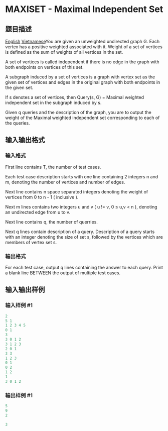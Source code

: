 # MAXISET - Maximal Independent Set

## 题目描述

[English](/problems/MAXISET/en/) [Vietnamese](/problems/MAXISET/vn/)You are given an unweighted undirected graph G. Each vertex has a positive weighted associated with it. Weight of a set of vertices is defined as the sum of weights of all vertices in the set.

A set of vertices is called independent if there is no edge in the graph with both endpoints on vertices of this set.

A subgraph induced by a set of vertices is a graph with vertex set as the given set of vertices and edges in the original graph with both endpoints in the given set.

If s denotes a set of vertices, then Query(s, G) = Maximal weighted independent set in the subgraph induced by s.

Given q queries and the description of the graph, you are to output the weight of the Maximal weighted independent set corresponding to each of the queries.

## 输入输出格式

### 输入格式

First line contains T, the number of test cases.

Each test case description starts with one line containing 2 integers n and m, denoting the number of vertices and number of edges.

Next line contains n space separated integers denoting the weight of vertices from 0 to n - 1 ( inclusive ).

Next m lines contains two integers u and v ( u != v, 0 ≤ u,v < n ), denoting an undirected edge from u to v.

Next line contains q, the number of querries.

Next q lines contain description of a query. Description of a query starts with an integer denoting the size of set s, followed by the vertices which are members of vertex set s.

### 输出格式

For each test case, output q lines containing the answer to each query. Print a blank line BETWEEN the output of multiple test cases.

## 输入输出样例

### 输入样例 #1

```cpp
2
5 1
1 2 3 4 5
0 1
3
3 0 1 2
3 1 2 3
2 0 1
3 3
1 2 3
0 1
0 2
1 2
1
3 0 1 2
```


### 输出样例 #1

```cpp
5
9
2

3
```


